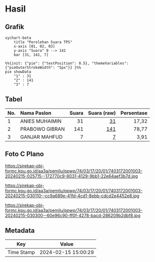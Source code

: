 # Hasil

## Grafik

```mermaid
xychart-beta
    title "Perolehan Suara TPS"
    x-axis [01, 02, 03]
    y-axis "Suara" 0 --> 141
    bar [31, 141, 7]
```

```mermaid
%%{init: {"pie": {"textPosition": 0.5}, "themeVariables": {"pieOuterStrokeWidth": "5px"}} }%%
pie showData
    "1" : 31
    "2" : 141
    "3" : 7
```

## Tabel

| No. | Nama Paslon    | Suara | Suara (raw) | Persentase |
|:--- |:-------------- | -----:| -----------:| ----------:|
| 1   | ANIES MUHAIMIN | 31    | [31][p-1]   | 17,32      |
| 2   | PRABOWO GIBRAN | 141   | [141][p-2]  | 78,77      |
| 3   | GANJAR MAHFUD  | 7     | [7][p-3]    | 3,91       |


[p-1]: https://github.com/gigit-pemilu/pemilu-2024-74-sulawesi-tenggara/blob/main/pilpres/hitung-suara/sub/74-sulawesi-tenggara/sub/03-muna/sub/17-duruka/sub/2001-ghonsume/sub/003-tps/sub/paslon-1.txt
[p-2]: https://github.com/gigit-pemilu/pemilu-2024-74-sulawesi-tenggara/blob/main/pilpres/hitung-suara/sub/74-sulawesi-tenggara/sub/03-muna/sub/17-duruka/sub/2001-ghonsume/sub/003-tps/sub/paslon-2.txt
[p-3]: https://github.com/gigit-pemilu/pemilu-2024-74-sulawesi-tenggara/blob/main/pilpres/hitung-suara/sub/74-sulawesi-tenggara/sub/03-muna/sub/17-duruka/sub/2001-ghonsume/sub/003-tps/sub/paslon-3.txt

## Foto C Plano

https://sirekap-obj-formc.kpu.go.id/aa3a/pemilu/ppwp/74/03/17/20/01/7403172001003-20240215-025715--172770c9-8031-4129-9bb1-22e64aef3b7d.jpg

https://sirekap-obj-formc.kpu.go.id/aa3a/pemilu/ppwp/74/03/17/20/01/7403172001003-20240215-030110--cc9a689e-41fd-4cd1-8ebb-cdcd2e4452e8.jpg

https://sirekap-obj-formc.kpu.go.id/aa3a/pemilu/ppwp/74/03/17/20/01/7403172001003-20240215-030300--60e96c90-ff0f-4278-bacd-286209b2dbf8.jpg


## Metadata

| Key        | Value               |
| ---------- | ------------------- |
| Time Stamp | 2024-02-15 15:00:29 |



